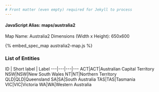 ```yaml
---
# Front matter (even empty) required for Jekyll to process
---
```


#### JavaScript Alias: maps/australia2

Map Name: Australia2
Dimensions (Width x Height): 650x600



{% embed_spec_map australia2-map.js %}

### List of Entities

ID | Short label | Label
---|---|---|---
ACT|ACT|Australian Capital Territory
NSW|NSW|New South Wales
NT|NT|Northern Territory
QLD|QLD|Queensland
SA|SA|South Australia
TAS|TAS|Tasmania
VIC|VIC|Victoria
WA|WA|Western Australia

